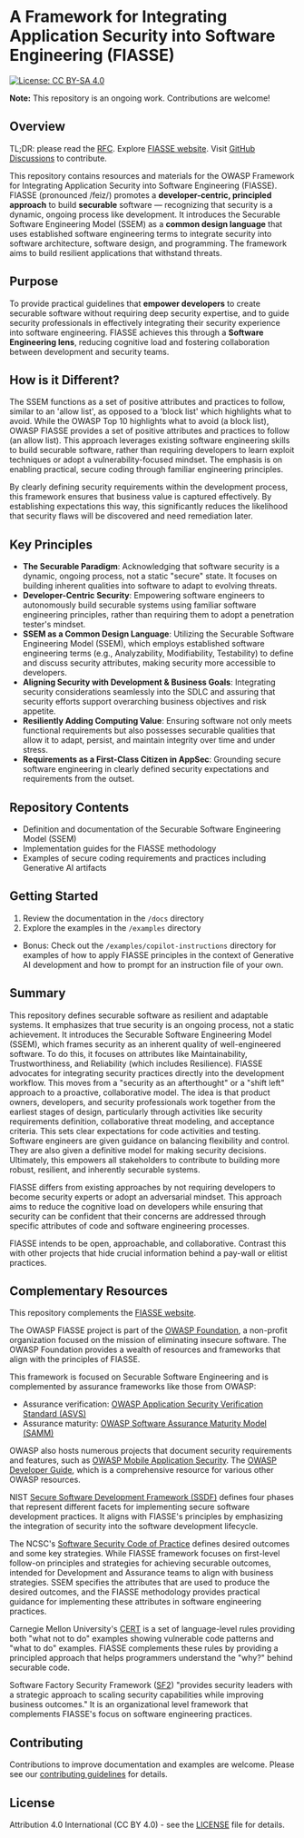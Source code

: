 # A Framework for Integrating Application Security into Software Engineering (FIASSE)

[![License: CC BY-SA 4.0](https://img.shields.io/badge/License-CC%20BY--SA%204.0-lightgrey.svg)](https://creativecommons.org/licenses/by-sa/4.0/)

**Note:** This repository is an ongoing work. Contributions are welcome!

## Overview

TL;DR: please read the [RFC](docs/FIASSE-RFC.md). Explore [FIASSE website](https://fiasse.org). Visit [GitHub Discussions](https://github.com/owasp/www-project-fiasse/discussions) to contribute.

This repository contains resources and materials for the OWASP Framework for Integrating Application Security into Software Engineering (FIASSE). FIASSE (pronounced /feiz/) promotes a **developer-centric, principled approach** to build **securable** software — recognizing that security is a dynamic, ongoing process like development. It introduces the Securable Software Engineering Model (SSEM) as a **common design language** that uses established software engineering terms to integrate security into software architecture, software design, and programming. The framework aims to build resilient applications that withstand threats.

## Purpose

To provide practical guidelines that **empower developers** to create securable software without requiring deep security expertise, and to guide security professionals in effectively integrating their security experience into software engineering. FIASSE achieves this through a **Software Engineering lens**, reducing cognitive load and fostering collaboration between development and security teams.

## How is it Different?

The SSEM functions as a set of positive attributes and practices to follow, similar to an 'allow list', as opposed to a 'block list' which highlights what to avoid. While the OWASP Top 10 highlights what to avoid (a block list), OWASP FIASSE provides a set of positive attributes and practices to follow (an allow list). This approach leverages existing software engineering skills to build securable software, rather than requiring developers to learn exploit techniques or adopt a vulnerability-focused mindset. The emphasis is on enabling practical, secure coding through familiar engineering principles.

By clearly defining security requirements within the development process, this framework ensures that business value is captured effectively. By establishing expectations this way, this significantly reduces the likelihood that security flaws will be discovered and need remediation later.

## Key Principles

- **The Securable Paradigm**: Acknowledging that software security is a dynamic, ongoing process, not a static "secure" state. It focuses on building inherent qualities into software to adapt to evolving threats.
- **Developer-Centric Security**: Empowering software engineers to autonomously build securable systems using familiar software engineering principles, rather than requiring them to adopt a penetration tester's mindset.
- **SSEM as a Common Design Language**: Utilizing the Securable Software Engineering Model (SSEM), which employs established software engineering terms (e.g., Analyzability, Modifiability, Testability) to define and discuss security attributes, making security more accessible to developers.
- **Aligning Security with Development & Business Goals**: Integrating security considerations seamlessly into the SDLC and assuring that security efforts support overarching business objectives and risk appetite.
- **Resiliently Adding Computing Value**: Ensuring software not only meets functional requirements but also possesses securable qualities that allow it to adapt, persist, and maintain integrity over time and under stress.
- **Requirements as a First-Class Citizen in AppSec**: Grounding secure software engineering in clearly defined security expectations and requirements from the outset.

## Repository Contents

- Definition and documentation of the Securable Software Engineering Model (SSEM)
- Implementation guides for the FIASSE methodology
- Examples of secure coding requirements and practices including Generative AI artifacts

## Getting Started

1. Review the documentation in the `/docs` directory
2. Explore the examples in the `/examples` directory

- Bonus: Check out the `/examples/copilot-instructions` directory for examples of how to apply FIASSE principles in the context of Generative AI development and how to prompt for an instruction file of your own.

## Summary

This repository defines securable software as resilient and adaptable systems. It emphasizes that true security is an ongoing process, not a static achievement. It introduces the Securable Software Engineering Model (SSEM), which frames security as an inherent quality of well-engineered software. To do this, it focuses on attributes like Maintainability, Trustworthiness, and Reliability (which includes Resilience). FIASSE advocates for integrating security practices directly into the development workflow. This moves from a "security as an afterthought" or a "shift left" approach to a proactive, collaborative model. The idea is that product owners, developers, and security professionals work together from the earliest stages of design, particularly through activities like security requirements definition, collaborative threat modeling, and acceptance criteria. This sets clear expectations for code activities and testing. Software engineers are given guidance on balancing flexibility and control. They are also given a definitive model for making security decisions. Ultimately, this empowers all stakeholders to contribute to building more robust, resilient, and inherently securable systems.

FIASSE differs from existing approaches by not requiring developers to become security experts or adopt an adversarial mindset. This approach aims to reduce the cognitive load on developers while ensuring that security can be confident that their concerns are addressed through specific attributes of code and software engineering processes.

FIASSE intends to be open, approachable, and collaborative. Contrast this with other projects that hide crucial information behind a pay-wall or elitist practices.

## Complementary Resources

This repository complements the [FIASSE website](https://fiasse.org).

The OWASP FIASSE project is part of the [OWASP Foundation](https://owasp.org/www-project-fiasse/), a non-profit organization focused on the mission of eliminating insecure software. The OWASP Foundation provides a wealth of resources and frameworks that align with the principles of FIASSE.

This framework is focused on Securable Software Engineering and is complemented by assurance frameworks like those from OWASP:

- Assurance verification: [OWASP Application Security Verification Standard (ASVS)](https://owasp.org/www-project-application-security-verification-standard/)
- Assurance maturity: [OWASP Software Assurance Maturity Model (SAMM)](https://owasp.org/www-project-software-assurance-maturity-model/)

OWASP also hosts numerous projects that document security requirements and features, such as [OWASP Mobile Application Security](https://mas.owasp.org/). The [OWASP Developer Guide](https://owasp.org/www-project-developer-guide/), which is a comprehensive resource for various other OWASP resources.

NIST [Secure Software Development Framework (SSDF)](https://csrc.nist.gov/publications/detail/sp/800-218/final) defines four phases that represent different facets for implementing secure software development practices. It aligns with FIASSE's principles by emphasizing the integration of security into the software development lifecycle.

The NCSC's [Software Security Code of Practice](https://www.ncsc.gov.uk/collection/software-security-code-of-practice-implementation-guidance) defines desired outcomes and some key strategies. While FIASSE framework focuses on first-level follow-on principles and strategies for achieving securable outcomes, intended for Development and Assurance teams to align with business strategies. SSEM specifies the attributes that are used to produce the desired outcomes, and the FIASSE methodology provides practical guidance for implementing these attributes in software engineering practices.

Carnegie Mellon University's [CERT](https://www.cert.org/) is a set of language-level rules providing both "what not to do" examples showing vulnerable code patterns and "what to do" examples. FIASSE complements these rules by providing a principled approach that helps programmers understand the "why?" behind securable code.

Software Factory Security Framework ([SF2](https://sf2framework.com/)) "provides security leaders with a strategic approach to scaling security capabilities while improving business outcomes." It is an organizational level framework that complements FIASSE's focus on software engineering practices.

## Contributing

Contributions to improve documentation and examples are welcome. Please see our [contributing guidelines](CONTRIBUTING.md) for details.

## License

Attribution 4.0 International (CC BY 4.0) - see the [LICENSE](licence.txt) file for details.
